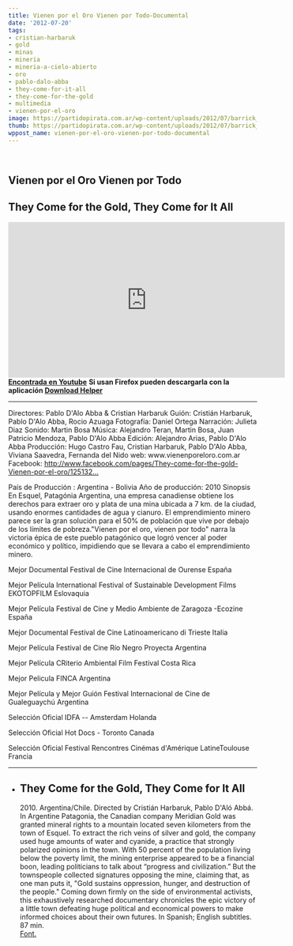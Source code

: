 ```yaml
---
title: Vienen por el Oro Vienen por Todo-Documental
date: '2012-07-20'
tags:
- cristian-harbaruk
- gold
- minas
- mineria
- mineria-a-cielo-abierto
- oro
- pablo-dalo-abba
- they-come-for-it-all
- they-come-for-the-gold
- multimedia
- vienen-por-el-oro
image: https://partidopirata.com.ar/wp-content/uploads/2012/07/barrick_glaciar.jpg
thumb: https://partidopirata.com.ar/wp-content/uploads/2012/07/barrick_glaciar-150x150.jpg
wppost_name: vienen-por-el-oro-vienen-por-todo-documental
---
```


&nbsp;
<h2>Vienen por el Oro Vienen por Todo</h2>
<h2>They Come for the Gold, They Come for It All</h2>
<iframe src="http://www.youtube.com/embed/-y3Ayu97DkY" frameborder="0" width="560" height="315"></iframe>
<strong><a href="http://youtu.be/-y3Ayu97DkY" target="_blank">Encontrada en Youtube</a></strong>
<strong> Si usan Firefox pueden descargarla con la aplicación <a href="http://www.downloadhelper.net/" target="_blank">Download Helper</a></strong>

<hr />

<div id="watch-description-text">
<p id="eow-description">Directores: Pablo D'Alo Abba &amp; Cristian Harbaruk
Guión: Cristián Harbaruk, Pablo D'Alo Abba, Rocio Azuaga
Fotografía: Daniel Ortega
Narración: Julieta Diaz
Sonido: Martin Bosa
Música: Alejandro Teran, Martin Bosa, Juan Patricio Mendoza, Pablo D'Alo Abba
Edición: Alejandro Arias, Pablo D'Alo Abba
Producción: Hugo Castro Fau, Cristian Harbaruk, Pablo D'Alo Abba, Viviana Saavedra, Fernanda del Nido
web: www.vienenporeloro.com.ar
Facebook: <a title="http://www.facebook.com/pages/They-come-for-the-gold-Vienen-por-el-oro/125132334169079" dir="ltr" href="http://www.facebook.com/pages/They-come-for-the-gold-Vienen-por-el-oro/125132334169079" rel="nofollow" target="_blank">http://www.facebook.com/pages/They-come-for-the-gold-Vienen-por-el-oro/125132...</a></p>
País de Producción : Argentina - Bolivia
Año de producción: 2010
Sinopsis
En Esquel, Patagónia Argentina, una empresa canadiense obtiene los derechos para extraer oro y plata de una mina ubicada a 7 km. de la ciudad, usando enormes cantidades de agua y cianuro. El emprendimiento minero parece ser la gran solución para el 50% de población que vive por debajo de los límites de pobreza."Vienen por el oro, vienen por todo" narra la victoria épica de este pueblo patagónico que logró vencer al poder económico y político, impidiendo que se llevara a cabo el emprendimiento minero.

Mejor Documental
Festival de Cine Internacional de Ourense
España

Mejor Película
International Festival of Sustainable Development Films EKOTOPFILM Eslovaquia

Mejor Película
Festival de Cine y Medio Ambiente de Zaragoza -Ecozine
España

Mejor Documental
Festival de Cine Latinoamericano di Trieste
Italia

Mejor Película
Festival de Cine Río Negro Proyecta
Argentina

Mejor Película
CRiterio Ambiental Film Festival
Costa Rica

Mejor Pelicula
FINCA
Argentina

Mejor Película y Mejor Guión
Festival Internacional de Cine
de Gualeguaychú
Argentina

Selección Oficial
IDFA -- Amsterdam
Holanda

Selección Oficial
Hot Docs - Toronto
Canada

Selección Oficial
Festival Rencontres Cinémas d'Amérique LatineToulouse
Francia

</div>

<hr />

<div>
<div>
<ul>
	<li>
<h2>They Come for the Gold, They Come for It All</h2>
2010. Argentina/Chile. Directed by Cristián Harbaruk, Pablo D'Aló Abbá. In Argentine Patagonia, the Canadian company Meridian Gold was granted mineral rights to a mountain located seven kilometers from the town of Esquel. To extract the rich veins of silver and gold, the company used huge amounts of water and cyanide, a practice that strongly polarized opinions in the town. With 50 percent of the population living below the poverty limit, the mining enterprise appeared to be a financial boon, leading politicians to talk about “progress and civilization.” But the townspeople collected signatures opposing the mine, claiming that, as one man puts it, "Gold sustains oppression, hunger, and destruction of the people." Coming down firmly on the side of environmental activists, this exhaustively researched documentary chronicles the epic victory of a little town defeating huge political and economical powers to make informed choices about their own futures. In Spanish; English subtitles. 87 min.</li>
<a href="http://www.moma.org/visit/calendar/film_screenings/13951" target="_blank">Font.</a>
</ul>
</div>
</div>
